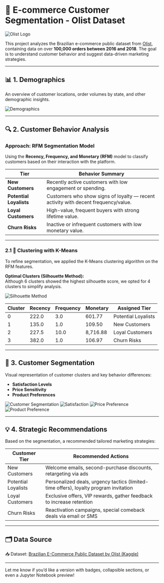 # 🛒 E-commerce Customer Segmentation - Olist Dataset

![Olist Logo](https://kondado.io/assets/images/source-olist-tiny.gif)

This project analyzes the Brazilian e-commerce public dataset from [Olist](https://www.kaggle.com/datasets/olistbr/brazilian-ecommerce), containing data on over **100,000 orders between 2016 and 2018**. The goal is to understand customer behavior and suggest data-driven marketing strategies.

---

## 📊 1. Demographics

An overview of customer locations, order volumes by state, and other demographic insights.

![Demographics](Plots/Demographics1.png)

---

## 🔍 2. Customer Behavior Analysis

### Approach: **RFM Segmentation Model**

Using the **Recency, Frequency, and Monetary (RFM)** model to classify customers based on their interaction with the platform.

| **Tier**             | **Behavior Summary**                                                                 |
|----------------------|----------------------------------------------------------------------------------------|
| **New Customers**       | Recently active customers with low engagement or spending.                        |
| **Potential Loyalists** | Customers who show signs of loyalty — recent activity with decent frequency/value. |
| **Loyal Customers**     | High-value, frequent buyers with strong lifetime value.                            |
| **Churn Risks**         | Inactive or infrequent customers with low monetary value.                          |

---

### 2.1 🧠 Clustering with K-Means

To refine segmentation, we applied the K-Means clustering algorithm on the RFM features.

**Optimal Clusters (Silhouette Method):**  
Although 6 clusters showed the highest silhouette score, we opted for 4 clusters to simplify analysis.

![Silhouette Method](Plots/SilhouetteMethod.png)

| **Cluster** | **Recency** | **Frequency** | **Monetary** | **Assigned Tier**        |
|-------------|-------------|---------------|--------------|---------------------------|
| 0           | 222.0       | 3.0           | 601.77       | Potential Loyalists     |
| 1           | 135.0       | 1.0           | 109.50       | New Customers           |
| 2           | 227.5       | 10.0          | 8,716.88     | Loyal Customers         |
| 3           | 382.0       | 1.0           | 106.97       | Churn Risks             |

---

## 🎯 3. Customer Segmentation

Visual representation of customer clusters and key behavior differences:

- **Satisfaction Levels**
- **Price Sensitivity**
- **Product Preferences**

![Customer Segmentation](Plots/CustomerSegmentation.png)
![Satisfaction](Plots/CustomerSatisfaction.png)
![Price Preference](Plots/PricePreference.png)
![Product Preference](Plots/PreferredProduct.png)

---

## 💡 4. Strategic Recommendations

Based on the segmentation, a recommended tailored marketing strategies:

| **Customer Tier**      | **Recommended Actions**                                                                 |
|------------------------|------------------------------------------------------------------------------------------|
| New Customers        | Welcome emails, second-purchase discounts, retargeting via ads                          |
| Potential Loyalists  | Personalized deals, urgency tactics (limited-time offers), loyalty program invitation   |
| Loyal Customers      | Exclusive offers, VIP rewards, gather feedback to increase retention                    |
| Churn Risks          | Reactivation campaigns, special comeback deals via email or SMS                         |

---

## 🗂️ Data Source

📥 Dataset: [Brazilian E-Commerce Public Dataset by Olist (Kaggle)](https://www.kaggle.com/datasets/olistbr/brazilian-ecommerce)

---

Let me know if you’d like a version with badges, collapsible sections, or even a Jupyter Notebook preview!
